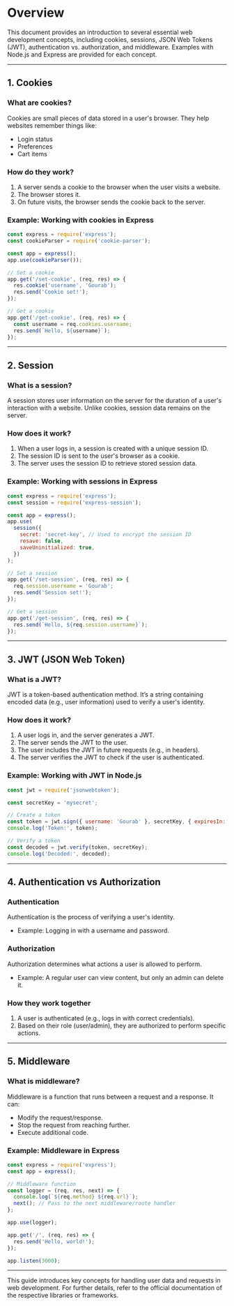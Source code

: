 # Overview

This document provides an introduction to several essential web development concepts, including cookies, sessions, JSON Web Tokens (JWT), authentication vs. authorization, and middleware. Examples with Node.js and Express are provided for each concept.

---

## 1. Cookies

### What are cookies?
Cookies are small pieces of data stored in a user's browser. They help websites remember things like:
- Login status
- Preferences
- Cart items

### How do they work?
1. A server sends a cookie to the browser when the user visits a website.
2. The browser stores it.
3. On future visits, the browser sends the cookie back to the server.

### Example: Working with cookies in Express
```javascript
const express = require('express');
const cookieParser = require('cookie-parser');

const app = express();
app.use(cookieParser());

// Set a cookie
app.get('/set-cookie', (req, res) => {
  res.cookie('username', 'Gourab');
  res.send('Cookie set!');
});

// Get a cookie
app.get('/get-cookie', (req, res) => {
  const username = req.cookies.username;
  res.send(`Hello, ${username}`);
});
```

---

## 2. Session

### What is a session?
A session stores user information on the server for the duration of a user's interaction with a website. Unlike cookies, session data remains on the server.

### How does it work?
1. When a user logs in, a session is created with a unique session ID.
2. The session ID is sent to the user's browser as a cookie.
3. The server uses the session ID to retrieve stored session data.

### Example: Working with sessions in Express
```javascript
const express = require('express');
const session = require('express-session');

const app = express();
app.use(
  session({
    secret: 'secret-key', // Used to encrypt the session ID
    resave: false,
    saveUninitialized: true,
  })
);

// Set a session
app.get('/set-session', (req, res) => {
  req.session.username = 'Gourab';
  res.send('Session set!');
});

// Get a session
app.get('/get-session', (req, res) => {
  res.send(`Hello, ${req.session.username}`);
});
```

---

## 3. JWT (JSON Web Token)

### What is a JWT?
JWT is a token-based authentication method. It’s a string containing encoded data (e.g., user information) used to verify a user's identity.

### How does it work?
1. A user logs in, and the server generates a JWT.
2. The server sends the JWT to the user.
3. The user includes the JWT in future requests (e.g., in headers).
4. The server verifies the JWT to check if the user is authenticated.

### Example: Working with JWT in Node.js
```javascript
const jwt = require('jsonwebtoken');

const secretKey = 'mysecret';

// Create a token
const token = jwt.sign({ username: 'Gourab' }, secretKey, { expiresIn: '1h' });
console.log('Token:', token);

// Verify a token
const decoded = jwt.verify(token, secretKey);
console.log('Decoded:', decoded);
```

---

## 4. Authentication vs Authorization

### Authentication
Authentication is the process of verifying a user's identity.
- Example: Logging in with a username and password.

### Authorization
Authorization determines what actions a user is allowed to perform.
- Example: A regular user can view content, but only an admin can delete it.

### How they work together
1. A user is authenticated (e.g., logs in with correct credentials).
2. Based on their role (user/admin), they are authorized to perform specific actions.

---

## 5. Middleware

### What is middleware?
Middleware is a function that runs between a request and a response. It can:
- Modify the request/response.
- Stop the request from reaching further.
- Execute additional code.

### Example: Middleware in Express
```javascript
const express = require('express');
const app = express();

// Middleware function
const logger = (req, res, next) => {
  console.log(`${req.method} ${req.url}`);
  next(); // Pass to the next middleware/route handler
};

app.use(logger);

app.get('/', (req, res) => {
  res.send('Hello, world!');
});

app.listen(3000);
```

---

This guide introduces key concepts for handling user data and requests in web development. For further details, refer to the official documentation of the respective libraries or frameworks.

